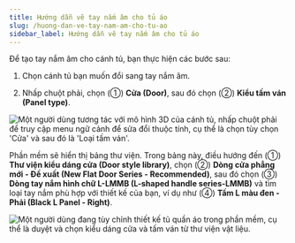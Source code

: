 ```yaml
---
title: Hướng dẫn vẽ tay nắm âm cho tủ áo
slug: /huong-dan-ve-tay-nam-am-cho-tu-ao
sidebar_label: Hướng dẫn vẽ tay nắm âm cho tủ áo
---
```


Để tạo tay nắm âm cho cánh tủ, bạn thực hiện các bước sau:

1. Chọn cánh tủ bạn muốn đổi sang tay nắm âm.

2. Nhấp chuột phải, chọn (①) **Cửa (Door)**, sau đó chọn (②) **Kiểu tấm ván (Panel type)**.

![Một người dùng tương tác với mô hình 3D của cánh tủ, nhấp chuột phải để truy cập menu ngữ cảnh để sửa đổi thuộc tính, cụ thể là chọn tùy chọn 'Cửa' và sau đó là 'Loại tấm ván'.](https://storage.googleapis.com/jegavn_kb/image_jegavn/371.1.jpg)

Phần mềm sẽ hiển thị bảng thư viện. Trong bảng này, điều hướng đến (①) **Thư viện kiểu dáng cửa (Door style library)**, chọn (②) **Dòng cửa phẳng mới - Đề xuất (New Flat Door Series - Recommended)**, sau đó chọn (③) **Dòng tay nắm hình chữ L-LMMB (L-shaped handle series-LMMB)** và tìm loại tay nắm phù hợp với thiết kế của bạn, ví dụ như (④) **Tấm L màu đen - Phải (Black L Panel - Right)**.

![Một người dùng đang tùy chỉnh thiết kế tủ quần áo trong phần mềm, cụ thể là duyệt và chọn kiểu dáng cửa và tấm ván từ thư viện vật liệu.](https://storage.googleapis.com/jegavn_kb/image_jegavn/371.2.jpg)